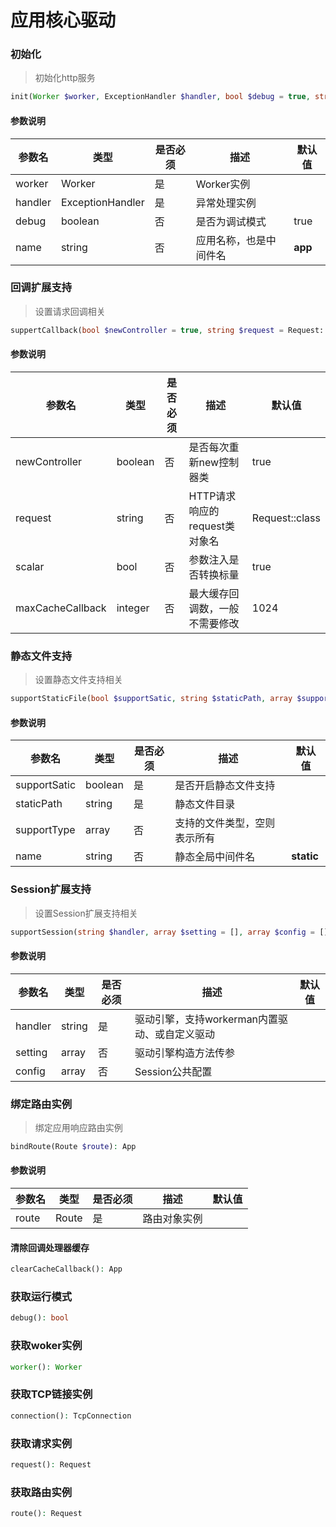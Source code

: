 # 应用核心驱动

### 初始化

> 初始化http服务

```php
init(Worker $worker, ExceptionHandler $handler, bool $debug = true, string $name = '__app__'): App
```

#### 参数说明

| 参数名 | 类型 | 是否必须 | 描述 | 默认值 |
| ------------ | ------------ | ------------ | ------------ | ------------ |
| worker | Worker | 是 | Worker实例 |  |
| handler | ExceptionHandler | 是 | 异常处理实例 |  |
| debug | boolean | 否 | 是否为调试模式 | true |
| name | string | 否 | 应用名称，也是中间件名 | __app__ |


### 回调扩展支持

> 设置请求回调相关

```php
suppertCallback(bool $newController = true, string $request = Request::class, bool $scalar = true, int $maxCacheCallback = 1024): App
```

#### 参数说明

| 参数名 | 类型 | 是否必须 | 描述 | 默认值 |
| ------------ | ------------ | ------------ | ------------ | ------------ |
| newController | boolean | 否  | 是否每次重新new控制器类 | true |
| request | string | 否  | HTTP请求响应的request类对象名 | Request::class |
| scalar | bool | 否 | 参数注入是否转换标量 | true |
| maxCacheCallback | integer | 否 | 最大缓存回调数，一般不需要修改 | 1024 |


### 静态文件支持

> 设置静态文件支持相关

```php
supportStaticFile(bool $supportSatic, string $staticPath, array $supportType = [], string $name = '__static__'): App
```

#### 参数说明

| 参数名 | 类型 | 是否必须 | 描述 | 默认值 |
| ------------ | ------------ | ------------ | ------------ | ------------ |
| supportSatic | boolean | 是  | 是否开启静态文件支持 |  |
| staticPath | string | 是  | 静态文件目录 |  |
| supportType | array | 否 | 支持的文件类型，空则表示所有 |  |
| name | string | 否 | 静态全局中间件名 | __static__ |



### Session扩展支持

> 设置Session扩展支持相关

```php
supportSession(string $handler, array $setting = [], array $config = []): App
```

#### 参数说明

| 参数名 | 类型 | 是否必须 | 描述 | 默认值 |
| ------------ | ------------ | ------------ | ------------ | ------------ |
| handler | string | 是  | 驱动引擎，支持workerman内置驱动、或自定义驱动 |  |
| setting | array | 否 | 驱动引擎构造方法传参 |  |
| config | array | 否 | Session公共配置 |  |



### 绑定路由实例

> 绑定应用响应路由实例

```php
bindRoute(Route $route): App
```

#### 参数说明

| 参数名 | 类型 | 是否必须 | 描述 | 默认值 |
| ------------ | ------------ | ------------ | ------------ | ------------ |
| route | Route | 是  | 路由对象实例 |  |



#### 清除回调处理器缓存

```php
clearCacheCallback(): App
```


### 获取运行模式

```php
debug(): bool
```


### 获取woker实例

```php
worker(): Worker
```


### 获取TCP链接实例

```php
connection(): TcpConnection
```


### 获取请求实例

```php
request(): Request
```


### 获取路由实例

```php
route(): Request
```










